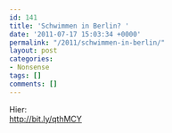 ```yaml
---
id: 141
title: 'Schwimmen in Berlin? '
date: '2011-07-17 15:03:34 +0000'
permalink: "/2011/schwimmen-in-berlin/"
layout: post
categories:
- Nonsense
tags: []
comments: []
---
```

Hier:  
<http://bit.ly/qthMCY>
